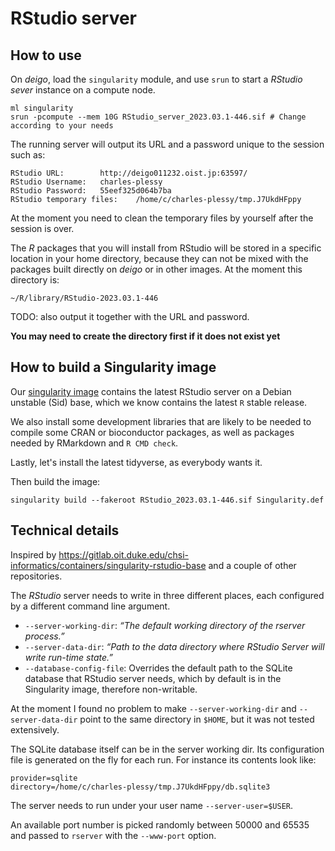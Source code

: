 RStudio server
==============

How to use
----------

On _deigo_, load the `singularity` module, and use `srun` to start a _RStudio sever_ instance on a compute node.

```
ml singularity
srun -pcompute --mem 10G RStudio_server_2023.03.1-446.sif # Change according to your needs
```

The running server will output its URL and a password unique to the session such as:

```
RStudio URL:		http://deigo011232.oist.jp:63597/
RStudio Username:	charles-plessy
RStudio Password:	55eef325d064b7ba
RStudio temporary files:	/home/c/charles-plessy/tmp.J7UkdHFppy
```

At the moment you need to clean the temporary files by yourself after the session is over.

The _R_ packages that you will install from RStudio will be stored in a specific location in your home directory, because they can not be mixed with the packages built directly on _deigo_ or in other images.  At the moment this directory is:

```
~/R/library/RStudio-2023.03.1-446
```

TODO: also output it together with the URL and password. 

**You may need to create the directory first if it does not exist yet**

How to build a Singularity image
--------------------------------

Our [singularity image](./Singularity.def) contains the latest RStudio server
on a Debian unstable (Sid) base, which we know contains the latest `R` stable
release.

We also install some development libraries that are likely to be needed
to compile some CRAN or bioconductor packages, as well as packages
needed by RMarkdown and `R CMD check`.

Lastly, let's install the latest tidyverse, as everybody wants it.

Then build the image:

    singularity build --fakeroot RStudio_2023.03.1-446.sif Singularity.def

Technical details
-----------------

Inspired by https://gitlab.oit.duke.edu/chsi-informatics/containers/singularity-rstudio-base and a couple of other repositories.

The _RStudio_ server needs to write in three different places,
each configured by a different command line argument.

 - `--server-working-dir`: _“The default working directory of the rserver process.”_
 - `--server-data-dir`: _“Path to the data directory where RStudio Server will write run-time state.”_
 - `--database-config-file`: Overrides the default path to the SQLite database that RStudio server needs, which by default is in the Singularity image, therefore non-writable.

At the moment I found no problem to make `--server-working-dir` and
`--server-data-dir` point to the same directory in `$HOME`, but it was not tested extensively.

The SQLite database itself can be in the server working dir.  Its configuration
file is generated on the fly for each run.  For instance its contents look like:

    provider=sqlite
    directory=/home/c/charles-plessy/tmp.J7UkdHFppy/db.sqlite3

The server needs to run under your user name `--server-user=$USER`.

An available port number is picked randomly between 50000 and 65535 and passed
to `rserver` with the `--www-port` option.
